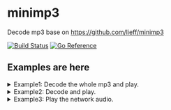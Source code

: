 # minimp3

Decode mp3 base on <https://github.com/lieff/minimp3>

[![Build Status](https://travis-ci.org/tosone/minimp3.svg?branch=master)](https://travis-ci.org/tosone/minimp3) [![Go Reference](https://pkg.go.dev/badge/github.com/tosone/minimp3.svg)](https://pkg.go.dev/github.com/tosone/minimp3)

## Examples are here

<details>
  <summary>Example1: Decode the whole mp3 and play.</summary>

``` golang
package main

import (
	"io/ioutil"
	"log"
	"time"

	"github.com/hajimehoshi/oto"
	"github.com/tosone/minimp3"
)

func main() {
	var err error

	var file []byte
	if file, err = ioutil.ReadFile("test.mp3"); err != nil {
		log.Fatal(err)
	}

	var dec *minimp3.Decoder
	var data []byte
	if dec, data, err = minimp3.DecodeFull(file); err != nil {
		log.Fatal(err)
	}

	var context *oto.Context
	if context, err = oto.NewContext(dec.SampleRate, dec.Channels, 2, 1024); err != nil {
		log.Fatal(err)
	}

	var player = context.NewPlayer()
	player.Write(data)

	<-time.After(time.Second)

	dec.Close()
	if err = player.Close(); err != nil {
		log.Fatal(err)
	}
}
```

</details>

<details>
  <summary>Example2: Decode and play.</summary>

``` go
package main

import (
	"io"
	"log"
	"os"
	"sync"
	"time"

	"github.com/hajimehoshi/oto"
	"github.com/tosone/minimp3"
)

func main() {
	var err error

	var file *os.File
	if file, err = os.Open("../test.mp3"); err != nil {
		log.Fatal(err)
	}

	var dec *minimp3.Decoder
	if dec, err = minimp3.NewDecoder(file); err != nil {
		log.Fatal(err)
	}
	started := dec.Started()
	<-started

	log.Printf("Convert audio sample rate: %d, channels: %d\n", dec.SampleRate, dec.Channels)

	var context *oto.Context
	if context, err = oto.NewContext(dec.SampleRate, dec.Channels, 2, 1024); err != nil {
		log.Fatal(err)
	}

	var waitForPlayOver = new(sync.WaitGroup)
	waitForPlayOver.Add(1)

	var player = context.NewPlayer()

	go func() {
		for {
			var data = make([]byte, 1024)
			_, err := dec.Read(data)
			if err == io.EOF {
				break
			}
			if err != nil {
				break
			}
			player.Write(data)
		}
		log.Println("over play.")
		waitForPlayOver.Done()
	}()
	waitForPlayOver.Wait()

	<-time.After(time.Second)
	dec.Close()
	if err = player.Close(); err != nil {
		log.Fatal(err)
	}
}
```

</details>

<details>
  <summary>Example3: Play the network audio.</summary>

``` go
package main

import (
	"io"
	"log"
	"net/http"
	"os"
	"sync"
	"time"

	"github.com/hajimehoshi/oto"
	"github.com/tosone/minimp3"
)

func main() {
	var err error

	var args = os.Args
	if len(args) != 2 {
		log.Fatal("Run test like this:\n\n\t./networkAudio.test [mp3url]\n\n")
	}

	var response *http.Response
	if response, err = http.Get(args[1]); err != nil {
		log.Fatal(err)
	}

	var dec *minimp3.Decoder
	if dec, err = minimp3.NewDecoder(response.Body); err != nil {
		log.Fatal(err)
	}
	<-dec.Started()

	log.Printf("Convert audio sample rate: %d, channels: %d\n", dec.SampleRate, dec.Channels)

	var context *oto.Context
	if context, err = oto.NewContext(dec.SampleRate, dec.Channels, 2, 4096); err != nil {
		log.Fatal(err)
	}

	var waitForPlayOver = new(sync.WaitGroup)
	waitForPlayOver.Add(1)

	var player = context.NewPlayer()

	go func() {
		defer response.Body.Close()
		for {
			var data = make([]byte, 512)
			_, err = dec.Read(data)
			if err == io.EOF {
				break
			}
			if err != nil {
				log.Fatal(err)
				break
			}
			player.Write(data)
		}
		log.Println("over play.")
		waitForPlayOver.Done()
	}()

	waitForPlayOver.Wait()

	<-time.After(time.Second)
	dec.Close()
	player.Close()
}
```

</details>
